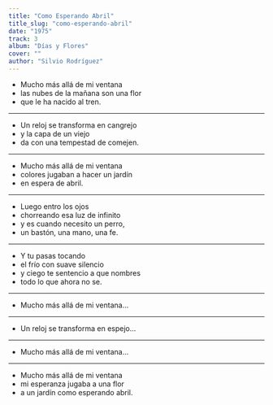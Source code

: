 ```yaml
---
title: "Como Esperando Abril"
title_slug: "como-esperando-abril"
date: "1975"
track: 3
album: "Días y Flores"
cover: ""
author: "Silvio Rodríguez"
---
```


- Mucho más allá de mi ventana
- las nubes de la mañana son una flor
- que le ha nacido al tren.

---

- Un reloj se transforma en cangrejo
- y la capa de un viejo
- da con una tempestad de comejen.

---

- Mucho más allá de mi ventana
- colores jugaban a hacer un jardín
- en espera de abril.

---

- Luego entro los ojos
- chorreando esa luz de infinito
- y es cuando necesito un perro,
- un bastón, una mano, una fe.

---

- Y tu pasas tocando
- el frío con suave silencio
- y ciego te sentencio a que nombres
- todo lo que ahora no se.

---

- Mucho más allá de mi ventana...

---

- Un reloj se transforma en espejo...

---

- Mucho más allá de mi ventana...

---

- Mucho más allá de mi ventana
- mi esperanza jugaba a una flor
- a un jardín como esperando abril.
